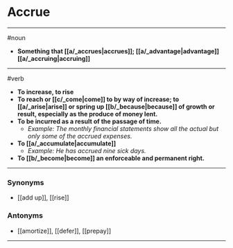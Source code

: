 # Accrue
---
#noun
- **Something that [[a/_accrues|accrues]]; [[a/_advantage|advantage]] [[a/_accruing|accruing]]**
---
#verb
- **To increase, to rise**
- **To reach or [[c/_come|come]] to by way of increase; to [[a/_arise|arise]] or spring up [[b/_because|because]] of growth or result, especially as the produce of money lent.**
- **To be incurred as a result of the passage of time.**
	- _Example: The monthly financial statements show all the actual but only some of the accrued expenses._
- **To [[a/_accumulate|accumulate]]**
	- _Example: He has accrued nine sick days._
- **To [[b/_become|become]] an enforceable and permanent right.**
---
### Synonyms
- [[add up]], [[rise]]
### Antonyms
- [[amortize]], [[defer]], [[prepay]]
---
